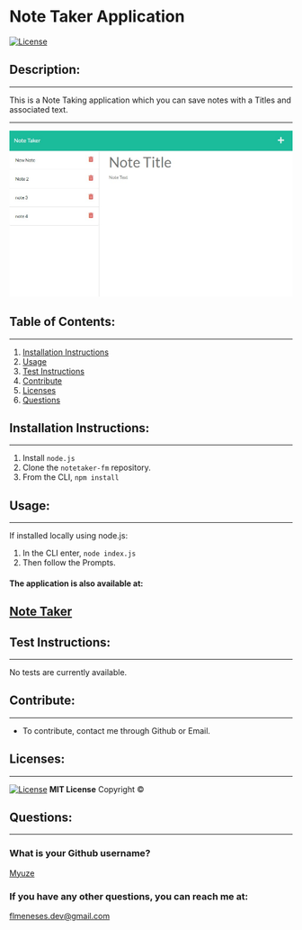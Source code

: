 # Note Taker Application
[![License](https://img.shields.io/badge/License-MIT-yellow.svg)](https://opensource.org/licenses/MIT)

## Description:

---
This is a Note Taking application which you can save notes with a Titles and associated text.

---
![Note Taker](notetaker.jpg)

## Table of Contents:

---
1. [Installation Instructions](#installation-instructions)
2. [Usage](#usage)
3. [Test Instructions](#test-instructions)
4. [Contribute](#contribute)
5. [Licenses](#licenses)
6. [Questions](#questions)

## Installation Instructions:

---
1. Install `node.js`
2. Clone the `notetaker-fm` repository.
3. From the CLI, `npm install`

## Usage:

---
If installed locally using node.js:

1. In the CLI enter, `node index.js`
2. Then follow the Prompts.

#### The application is also available at:
[Note Taker](https://notetaker-fm.herokuapp.com/)
---

## Test Instructions:

---
No tests are currently available.

## Contribute:

---
- To contribute, contact me through Github or Email.

## Licenses:

---
[![License](https://img.shields.io/badge/License-MIT-yellow.svg)](https://opensource.org/licenses/MIT)
**MIT License**
Copyright &#169; <YEAR> <NAME>

## Questions:

---

### What is your Github username?

[Myuze](https://github.com/Myuze)

### If you have any other questions, you can reach me at:

[flmeneses.dev@gmail.com](mailto:flmeneses.dev@gmail.com)
